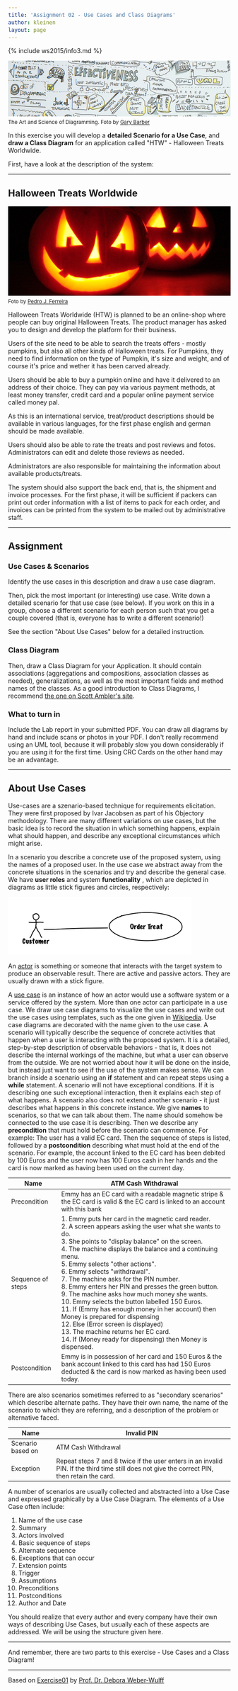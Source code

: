 ```yaml
---
title: 'Assignment 02 - Use Cases and Class Diagrams'
author: kleinen
layout: page
---
```

{% include ws2015/info3.md %}

![Diagram](images/effective-diagrams.jpg "pumpkins")
<small class = "float-right">The Art and Science of Diagramming. Foto by [Gary Barber](https://www.flickr.com/photos/cannedtuna/8115853847)</small>

In this exercise you will develop a **detailed Scenario for a Use Case**, and **draw a Class Diagram** for an application called "HTW" - Halloween Treats Worldwide.

First, have a look at the description of the system:
***
## Halloween Treats Worldwide
 ![Pumpkins](images/pumpkins-wide.jpg "pumpkins")
<small class = "float-right">Foto by [Pedro J. Ferreira](http://www.flickr.com/photos/pedroferrer/3615212504)</small>

Halloween Treats Worldwide (HTW) is planned to be an online-shop where people can buy original Halloween Treats. The product manager has asked you to design and develop the platform for their business.

Users of the site need to be able to search the treats offers - mostly pumpkins, but also all other kinds of Halloween treats. For Pumpkins, they need to find information on the type of Pumpkin, it's size and weight, and of course it's price and wether it has been carved already.

Users should be able to buy a pumpkin online and have it delivered to an address of their choice. They can pay via various payment methods, at least money transfer, credit card and a popular online payment service called money pal.

As this is an international service, treat/product descriptions should be available in various languages, for the first phase english and german should be made available.

Users should also be able to rate the treats and post reviews and fotos. Administrators can edit and delete those reviews as needed.

Administrators are also responsible for maintaining the information about available products/treats.

The system should also support the back end, that is, the shipment and invoice processes.
For the first phase, it will be sufficient if packers can print out order information with a list of items to pack for each order, and invoices can be printed from the system to be mailed out by administrative staff.

***

## Assignment

### Use Cases & Scenarios

Identify the use cases in this description and draw a use case diagram.

Then, pick the most important (or interesting) use case. Write down a detailed scenario for that use case (see below). If you work on this in a group, choose a different scenario for each person such that you get a couple covered (that is, everyone has to write a different scenario!)

See the section "About Use Cases" below for a detailed instruction.

### Class Diagram

Then, draw a Class Diagram for your Application. It should contain associations (aggregations and compositions, association classes as needed), generalizations, as well as the most important fields and method names of the classes. As a good introduction to Class Diagrams, I recommend [the one on Scott Ambler's site](http://www.agilemodeling.com/artifacts/classDiagram.htm).


### What to turn in 

Include the Lab report in your submitted PDF. You can draw all diagrams by hand and include scans or photos in your PDF. I don't really recommend using an UML tool, because it will probably slow you down considerably if you are using it for the first time. Using CRC Cards on the other hand may be an advantage.

---- 

## About Use Cases
Use-cases are a szenario-based technique for requirements elicitation. They were first proposed by Ivar Jacobsen as part of his Objectory methodology. There are many different variations on use cases, but the basic idea is to record the situation in which something happens, explain what should happen, and describe any exceptional circumstances which might arise.

In a scenario you describe a concrete use of the proposed system, using the names of a proposed user. In the use case we abstract away from the concrete situations in the scenarios and try and describe the general case. We have **user roles** and system **functionality** , which are depicted in diagrams as little stick figures and circles, respectively:

  ![Example use case diagram](images/usecase.png)

An [actor](http://en.wikipedia.org/wiki/Actor_%28UML%29) is something or someone that interacts with the target system to produce an observable result. There are active and passive actors. They are usually drawn with a stick figure.

A [use case][2] is an instance of how an actor would use a software system or a service offered by the system. More than one actor can participate in a use case. We draw use case diagrams to visualize the use cases and write out the use cases using templates, such as the one given in [Wikipedia][2]. Use case diagrams are decorated with the name given to the use case. A scenario will typically describe the sequence of concrete activities that happen when a user is interacting with the proposed system. It is a detailed, step-by-step description of observable behaviors - that is, it does not describe the internal workings of the machine, but what a user can observe from the outside. We are not worried about how it will be done on the inside, but instead just want to see if the use of the system makes sense. We can branch inside a scenario using an **if** statement and can repeat steps using a **while** statement. A scenario will not have exceptional conditions. If it is describing one such exceptional interaction, then it explains each step of what happens. A scenario also does not extend another scenario - it just describes what happens in this concrete instance. We give **names** to scenarios, so that we can talk about them. The name should somehow be connected to the use case it is describing. Then we describe any **precondition** that must hold before the scenario can commence. For example: The user has a valid EC card. Then the sequence of steps is listed, followed by a **postcondition** describing what must hold at the end of the scenario. For example, the account linked to the EC card has been debited by 100 Euros and the user now has 100 Euros cash in her hands and the card is now marked as having been used on the current day.

| Name | ATM Cash Withdrawal |
| ---- | -------------------  |
| Precondition | Emmy has an EC card with a readable magnetic stripe & the EC card is valid & the EC card is linked to an account with this bank |
| Sequence of steps | 1. Emmy puts her card in the magnetic card reader.<br/>2. A screen appears asking the user what she wants to do.<br/>3. She points to "display balance" on the screen.<br/>4. The machine displays the balance and a continuing menu.<br/>5. Emmy selects "other actions".<br/>6. Emmy selects "withdrawal".<br/>7. The machine asks for the PIN number.<br/>8. Emmy enters her PIN and presses the green button.<br/>9. The machine asks how much money she wants.<br/>10. Emmy selects the button labelled 150 Euros.<br/>11. If (Emmy has enough money in her account) then Money is prepared for dispensing<br/>12. Else (Error screen is displayed)<br/>13. The machine returns her EC card.<br/>14. If (Money ready for dispensing) then Money is dispensed. |
| Postcondition | Emmy is in possession of her card and 150 Euros & the bank account linked to this card has had 150 Euros deducted & the card is now marked as having been used today. |

There are also scenarios sometimes referred to as "secondary scenarios" which describe alternate paths. They have their own name, the name of the scenario to which they are referring, and a description of the problem or alternative faced.

| Name | Invalid PIN |
| ----- | -----------|
| Scenario based on | ATM Cash Withdrawal |
| Exception | Repeat steps 7 and 8 twice if the user enters in an invalid PIN. If the third time still does not give the correct PIN, then retain the card. |

A number of scenarios are usually collected and abstracted into a Use Case and expressed graphically by a Use Case Diagram. The elements of a Use Case often include:

1. Name of the use case
2. Summary
3. Actors involved
4. Basic sequence of steps
5. Alternate sequence
6. Exceptions that can occur
7. Extension points
8. Trigger
9. Assumptions
10. Preconditions
11. Postconditions
12. Author and Date

You should realize that every author and every company have their own ways of describing Use Cases, but usually each of these aspects are addressed. We will be using the structure given here.

------

And remember, there are two parts to this exercise - Use Cases and a Class Diagram!

------
Based on [Exercise01][3] by [Prof. Dr. Debora Weber-Wulff][4]


[2]: http://en.wikipedia.org/wiki/Use\_case
[3]: http://www.f4.fhtw-berlin.de/~weberwu/se/Labs/Ex1.shtml
[4]: http://www.f4.htw-berlin.de/~weberwu/
